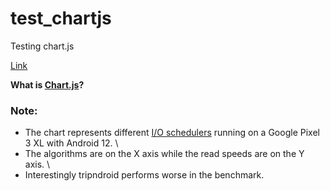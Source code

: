 # test_chartjs
Testing chart.js

[Link](https://futomakiyoin.github.io/test_chartjs/)

**What is [Chart.js](https://www.chartjs.org/)?**

### Note:
- The chart represents different [I/O schedulers](https://en.wikipedia.org/wiki/I/O_scheduling) running on a Google Pixel 3 XL with Android 12. \
- The algorithms are on the X axis while the read speeds are on the Y axis. \
- Interestingly tripndroid performs worse in the benchmark.
